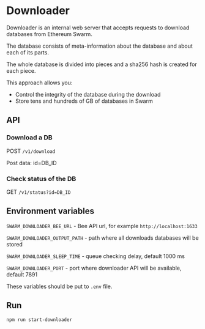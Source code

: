 # Downloader

Downloader is an internal web server that accepts requests to download databases from Ethereum Swarm.

The database consists of meta-information about the database and about each of its parts.

The whole database is divided into pieces and a sha256 hash is created for each piece.

This approach allows you:
* Control the integrity of the database during the download
* Store tens and hundreds of GB of databases in Swarm

## API

### Download a DB

POST `/v1/download`

Post data: id=DB_ID

### Check status of the DB

GET `/v1/status?id=DB_ID`

## Environment variables

`SWARM_DOWNLOADER_BEE_URL` - Bee API url, for example `http://localhost:1633`

`SWARM_DOWNLOADER_OUTPUT_PATH` - path where all downloads databases will be stored

`SWARM_DOWNLOADER_SLEEP_TIME` - queue checking delay, default 1000 ms 

`SWARM_DOWNLOADER_PORT` - port where downloader API will be available, default 7891

These variables should be put to `.env` file.

## Run

`npm run start-downloader`